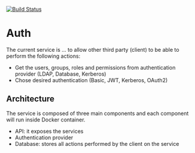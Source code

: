[![Build Status](https://travis-ci.com/Massipssa/auth-service.svg?token=1WzPHJsFpvuFQPyV28Cy&branch=master)](https://travis-ci.com/Massipssa/auth-service)
# Auth

The current service is ... to allow other third party (client) to be able to perform the following actions:
- Get the users, groups, roles and permissions from authentication provider (LDAP, Database, Kerberos)
- Chose desired authentication (Basic, JWT, Kerberos, OAuth2)

## Architecture

The service is composed of three main components and each component will run inside Docker container.

- API: it exposes the services
- Authentication provider
- Database: stores all actions performed by the client on the service
